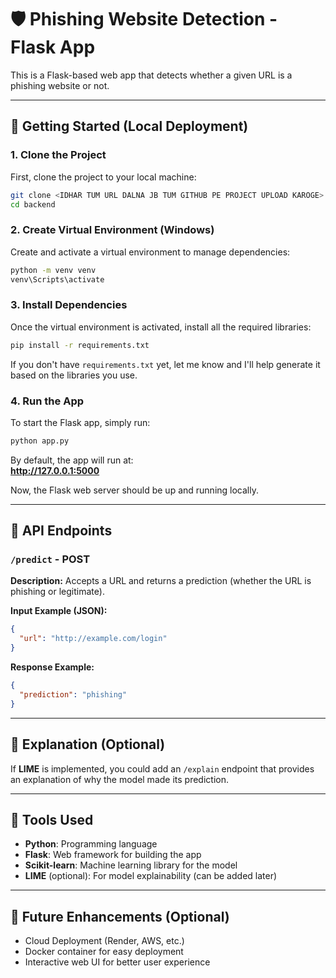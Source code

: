 
# 🛡️ Phishing Website Detection - Flask App

This is a Flask-based web app that detects whether a given URL is a phishing website or not.

---

## 🚀 Getting Started (Local Deployment)

### 1. Clone the Project

First, clone the project to your local machine:

```bash
git clone <IDHAR TUM URL DALNA JB TUM GITHUB PE PROJECT UPLOAD KAROGE>
cd backend
```

### 2. Create Virtual Environment (Windows)

Create and activate a virtual environment to manage dependencies:

```bash
python -m venv venv
venv\Scripts\activate
```

### 3. Install Dependencies

Once the virtual environment is activated, install all the required libraries:

```bash
pip install -r requirements.txt
```

If you don't have `requirements.txt` yet, let me know and I'll help generate it based on the libraries you use.

### 4. Run the App

To start the Flask app, simply run:

```bash
python app.py
```

By default, the app will run at:  
**http://127.0.0.1:5000**

Now, the Flask web server should be up and running locally.

---

## 📡 API Endpoints

### `/predict` - POST  
**Description:** Accepts a URL and returns a prediction (whether the URL is phishing or legitimate).

**Input Example (JSON):**
```json
{
  "url": "http://example.com/login"
}
```

**Response Example:**
```json
{
  "prediction": "phishing"
}
```

---

## 🧠 Explanation (Optional)

If **LIME** is implemented, you could add an `/explain` endpoint that provides an explanation of why the model made its prediction.

---

## 🧰 Tools Used

- **Python**: Programming language
- **Flask**: Web framework for building the app
- **Scikit-learn**: Machine learning library for the model
- **LIME** (optional): For model explainability (can be added later)

---

## 📄 Future Enhancements (Optional)

- Cloud Deployment (Render, AWS, etc.)
- Docker container for easy deployment
- Interactive web UI for better user experience
